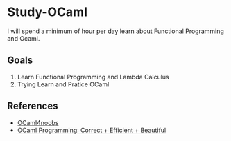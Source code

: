 # Study-OCaml

I will spend a minimum of hour per day learn about Functional Programming and Ocaml. 

## Goals

1. Learn Functional Programming and Lambda Calculus
2. Trying Learn and Pratice OCaml 


## References

- [OCaml4noobs](https://github.com/Camilotk/ocaml4noobs)
- [OCaml Programming: Correct + Efficient + Beautiful](https://cs3110.github.io/textbook/cover.html)